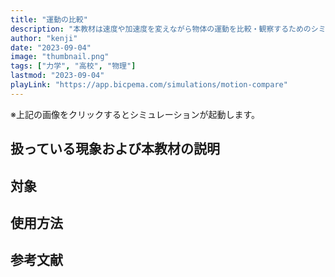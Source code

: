 ```yaml
---
title: "運動の比較"
description: "本教材は速度や加速度を変えながら物体の運動を比較・観察するためのシミュレーション教材です。"
author: "kenji"
date: "2023-09-04"
image: "thumbnail.png"
tags: ["力学", "高校", "物理"]
lastmod: "2023-09-04"
playLink: "https://app.bicpema.com/simulations/motion-compare"
---
```


※上記の画像をクリックするとシミュレーションが起動します。

## 扱っている現象および本教材の説明

## 対象

## 使用方法

## 参考文献

